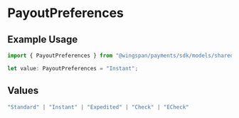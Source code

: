 # PayoutPreferences

## Example Usage

```typescript
import { PayoutPreferences } from "@wingspan/payments/sdk/models/shared";

let value: PayoutPreferences = "Instant";
```

## Values

```typescript
"Standard" | "Instant" | "Expedited" | "Check" | "ECheck"
```